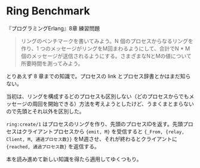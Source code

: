 # Ring Benchmark

『プログラミングErlang』8章 練習問題

> リングのベンチマークを書いてみよう。N 個のプロセスからなるリングを作り、1 つのメッセージがリングをM回まわるようにして、合計でN * M個のメッセージが送信されるようにする。さまざまなNとMの値について所要時間を測ってみよう。

とりあえず 8 章までの知識で。プロセスの link とプロセス辞書とかはまだ知らない。

当初は、リングを構成するどのプロセスも区別しない（どのプロセスからでもメッセージの周回を開始できる）方法を考えようとしたけど、うまくまとまらないので先頭とそれ以外を区別した。

`ring:create/1` はプロセスのリングを作り、先頭のプロセスIDを返す。先頭プロセスはクライアントプロセスから `{emit, M}` を受信すると `{_From, {relay, Client, M, 通過プロセス数}}` をM週させ、それが終わるとクライアントに `{reached, 通過プロセス数}` を返信する。

本を読み進めて新しい知識を得たら適用してゆくつもり。

